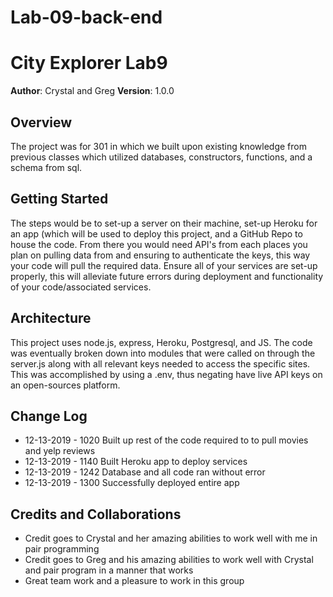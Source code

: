 # Lab-09-back-end

# City Explorer Lab9

**Author**: Crystal and Greg
**Version**: 1.0.0 

## Overview
The project was for 301 in which we built upon existing knowledge from previous classes which utilized databases, constructors, functions, and a schema from sql.
## Getting Started
The steps would be to set-up a server on their machine, set-up Heroku for an app (which will be used to deploy this project, and a GitHub Repo to house the code. From there you would need API's from each places you plan on pulling data from and ensuring to authenticate the keys, this way your code will pull the required data. Ensure all of your services are set-up properly, this will alleviate future errors during deployment and functionality of your code/associated services.

## Architecture
This project uses node.js, express, Heroku, Postgresql, and JS. The code was eventually broken down into modules that were called on through the server.js along with all relevant keys needed to access the specific sites. This was accomplished by using a .env, thus negating have live API keys on an open-sources platform.

## Change Log
- 12-13-2019 - 1020 Built up rest of the code required to to pull movies and yelp reviews
- 12-13-2019 - 1140 Built Heroku app to deploy services
- 12-13-2019 - 1242 Database and all code ran without error
- 12-13-2019 - 1300 Successfully deployed entire app

## Credits and Collaborations
- Credit goes to Crystal and her amazing abilities to work well with me in pair programming
- Credit goes to Greg and his amazing abilities to work well with Crystal and pair program in a manner that works
- Great team work and a pleasure to work in this group
